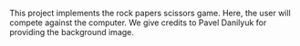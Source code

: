 This project implements the rock papers scissors
game. Here, the user will compete against the 
computer. We give credits to Pavel Danilyuk for
providing the background image.